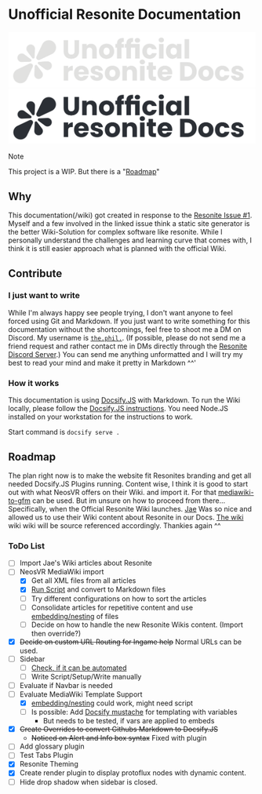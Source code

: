 # Unofficial Resonite Documentation

![](_images/logo_light.png#gh-dark-mode-only)
![](_images/logo_dark.png#gh-light-mode-only)

> [!NOTE]
> This project is a WIP. But there is a "[Roadmap](/README.md#todo-list)"

## Why

This documentation(/wiki) got created in response to the [Resonite Issue #1](https://github.com/Yellow-Dog-Man/Resonite-Issues/issues/1). Myself and a few involved in the linked issue think a static site generator is the better Wiki-Solution for complex software like resonite. While I personally understand the challenges and learning curve that comes with, I think it is still easier approach what is planned with the official Wiki.

## Contribute

### I just want to write

While I'm always happy see people trying, I don't want anyone to feel forced using Git and Markdown. If you just want to write something for this documentation without the shortcomings, feel free to shoot me a DM on Discord. My username is [`the.phil.`](https://discord.com/users/172031697355800577). (If possible, please do not send me a friend request and rather contact me in DMs directly through the [Resonite Discord Server](https://discord.gg/resonite).) You can send me anything unformatted and I will try my best to read your mind and make it pretty in Markdown ^^'

### How it works

This documentation is using [Docsify.JS](https://docsify.js.org) with Markdown.
To run the Wiki locally, please follow the [Docsify.JS instructions](https://docsify.js.org/#/quickstart). You need Node.JS installed on your workstation for the instructions to work.

Start command is `docsify serve .`

## Roadmap

The plan right now is to make the website fit Resonites branding and get all needed Docsify.JS Plugins running. Content wise, I think it is good to start out with what NeosVR offers on their Wiki. and import it. For that [mediawiki-to-gfm](https://github.com/outofcontrol/mediawiki-to-gfm) can be used. But im unsure on how to proceed from there... Specifically, when the Official Resonite Wiki launches.
[Jae](https://777.tf/) Was so nice and allowed us to use their Wiki content about Resonite in our Docs. [The wiki](https://777.tf/wiki/resonite/) wiki wiki will be source referenced accordingly. Thankies again ^^

### ToDo List

- [ ] Import Jae's Wiki articles about Resonite
- [ ] NeosVR MediaWiki import
  - [x] Get all XML files from all articles
  - [x] [Run Script](https://github.com/outofcontrol/mediawiki-to-gfm) and convert to Markdown files
  - [ ] Try different configurations on how to sort the articles
  - [ ] Consolidate articles for repetitive content and use [embedding/nesting](https://docsify.js.org/#/embed-files?id=embed-files) of files
  - [ ] Decide on how to handle the new Resonite Wikis content. (Import then override?)
- [x] ~~Decide on custom URL Routing for Ingame help~~ Normal URLs can be used.
- [ ] Sidebar
  - [ ] [Check, if it can be automated](https://docsify.js.org/#/more-pages?id=sidebar)
  - [ ] Write Script/Setup/Write manually
- [ ] Evaluate if Navbar is needed
- [ ] Evaluate MediaWiki Template Support
  - [x] [embedding/nesting](https://docsify.js.org/#/embed-files?id=embed-files) could work, might need script
  - [ ] Is possible: Add [Docsify mustache](https://docsify-mustache.github.io/#/) for templating with variables
    - But needs to be tested, if vars are applied to embeds
- [x] ~~Create Overrides to convert Githubs Markdown to Docsify.JS~~
  - ~~Noticed on Alert and Info box syntax~~ Fixed with plugin
- [ ] Add glossary plugin
- [ ] Test Tabs Plugin
- [x] Resonite Theming
- [x] Create render plugin to display protoflux nodes with dynamic content.
- [ ] Hide drop shadow when sidebar is closed.

